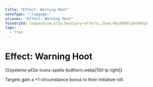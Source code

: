 ```yaml
---
title: "Effect: Warning Hoot"
noteType: ":luggage:"
aliases: "Effect: Warning Hoot"
foundryId: Compendium.pf2e.bestiary-effects.Item.RbyXD99lybxPK6yS
tags:
  - Item
---
```


# Effect: Warning Hoot
![[systems-pf2e-icons-spells-bullhorn.webp|150 lp right]]

Targets gain a +1 circumstance bonus to their initiative roll.
